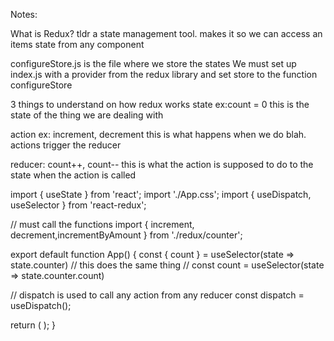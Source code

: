 Notes:

What is Redux?
tldr a state management tool. makes it so we can access an items state from any component

configureStore.js is the file where we store the states
We must set up index.js with a provider from the redux library and set store to the function configureStore

3 things to understand on how redux works
state ex:count = 0
this is the state of the thing we are dealing with

action ex: increment, decrement
this is what happens when we do blah. actions trigger the reducer

reducer: count++, count--
this is what the action is supposed to do to the state when the action is called

import { useState } from 'react';
import './App.css';
import { useDispatch, useSelector } from 'react-redux';

// must call the functions
import { increment, decrement,incrementByAmount } from './redux/counter';

export default function App() {
  const { count } = useSelector(state => state.counter)
  // this does the same thing
  // const count = useSelector(state => state.counter.count)

  // dispatch is used to call any action from any reducer
  const dispatch = useDispatch();

  return (
    <!-- <div className='page'>
      <h1>Count: {count}</h1>
      <button onClick={() => dispatch(increment())}>Increment</button>
      <button onClick={() => dispatch(decrement())}>Decrement</button>
      <button onClick={() => dispatch(incrementByAmount(30))}>Increment by 30</button>
    </div > -->
  );
}